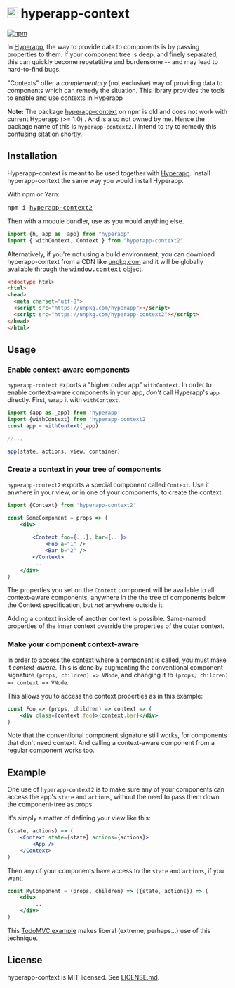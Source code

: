 # <img height=24 src=https://cdn.rawgit.com/JorgeBucaran/f53d2c00bafcf36e84ffd862f0dc2950/raw/882f20c970ff7d61aa04d44b92fc3530fa758bc0/Hyperapp.svg> hyperapp-context 

[![npm](https://img.shields.io/npm/v/hyperapp-context2.svg)](https://www.npmjs.org/package/hyperapp-context2)

In [Hyperapp](https://hyperapp.js.org), the way to provide data to components is by passing properties to them. If your component tree is deep, and finely separated, this can quickly become repetetitive and burdensome -- and may lead to hard-to-find bugs.

"Contexts" offer a *complementary* (not exclusive) way of providing data to components which can remedy the situation. This library provides the tools to enable and use contexts in Hyperapp

**Note:** The package [hyperapp-context](https://www.npmjs.com/package/hyperapp-context) on npm is old and does not work with current Hyperapp (>= 1.0) . And is also not owned by me. Hence the package name of this is `hyperapp-context2`. I intend to try to remedy this confusing sitation shortly.

## Installation

Hyperapp-context is meant to be used together with [Hyperapp](https://hyperapp.js.org). Install hyperapp-context the same way you would install Hyperapp.

With npm or Yarn:

<pre>
npm i <a href=https://www.npmjs.com/package/hyperapp-context2>hyperapp-context2</a>
</pre>

Then with a module bundler, use as you would anything else.

```js
import {h, app as _app} from "hyperapp"
import { withContext, Context } from "hyperapp-context2"
```


Alternatively, if you're not using a build environment, you can download hyperapp-context from a CDN like [unpkg.com](https://unpkg.com/hyperapp-context2) and it will be globally available through the <samp>window.context</samp> object.

```html
<!doctype html>
<html>
<head>
  <meta charset="utf-8">
  <script src="https://unpkg.com/hyperapp"></script>
  <script src="https://unpkg.com/hyperapp-context2"></script>
</head>
</html>
```

## Usage

### Enable context-aware components

`hyperapp-context` exports a "higher order app" `withContext`. In order to enable context-aware components in your app, *don't* call Hyperapp's `app` directly. First, wrap it with `withContext`.

```js
import {app as _app} from 'hyperapp'
import {withContext} from 'hyperapp-context2'
const app = withContext(_app)

//...

app(state, actions, view, container)
```

### Create a context in your tree of components

`hyperapp-context2` exports a special component called `Context`. Use it anwhere in your view, or in one of your components, to create the context.

```jsx
import {Context} from 'hyperapp-context2'

const SomeComponent = props => (
    <div>
        ...
        <Context foo={...}, bar={...}>
            <Foo a="1" />
            <Bar b="2" />
        </Context>
        ...
    </div>
)
```

The properties you set on the `Context` component will be available to all context-aware components, anywhere in the the tree of components below the Context specification, but *not* anywhere outside it.

Adding a context inside of another context is possible. Same-named properties of the inner context override the properties of the outer context.

### Make your component context-aware

In order to access the context where a component is called, you must make it *context-aware*. This is done by augmenting the conventional component signature `(props, children) => VNode`, and changing it to `(props, children) => context => VNode`.

This allows you to access the context properties as in this example:

```jsx
const Foo => (props, children) => context => (
    <div class={context.foo}>{context.bar}</div>
)
```

Note that the conventional component signature still works, for components that don't need context. And calling a context-aware component from a regular component works too.

## Example

One use of `hyperapp-context2` is to make sure any of your components can access the app's `state` and `actions`, without the need to pass them down the component-tree as props.

It's simply a matter of defining your view like this:

```jsx
(state, actions) => (
    <Context state={state} actions={actions}>
        <App />
    </Context>
)
```

Then any of your components have access to the `state` and `actions`, if you want.

```jsx
const MyComponent = (props, children) => ({state, actions}) => (
    <div>
        ...
    </div>
)
```

This [TodoMVC example](https://codepen.io/zaceno/pen/gvGgQP?editors=0010) makes liberal (extreme, perhaps...) use of this technique.

## License

hyperapp-context is MIT licensed. See [LICENSE.md](./LICENSE.md).
